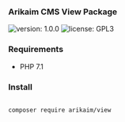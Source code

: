 ### Arikaim CMS View Package
![version: 1.0.0](https://img.shields.io/github/release/arikaim/view.svg)
![license: GPL3](https://img.shields.io/badge/License-GPLv3-blue.svg)
     

     
### Requirements 
  * PHP 7.1


### Install
```bash

composer require arikaim/view

```
